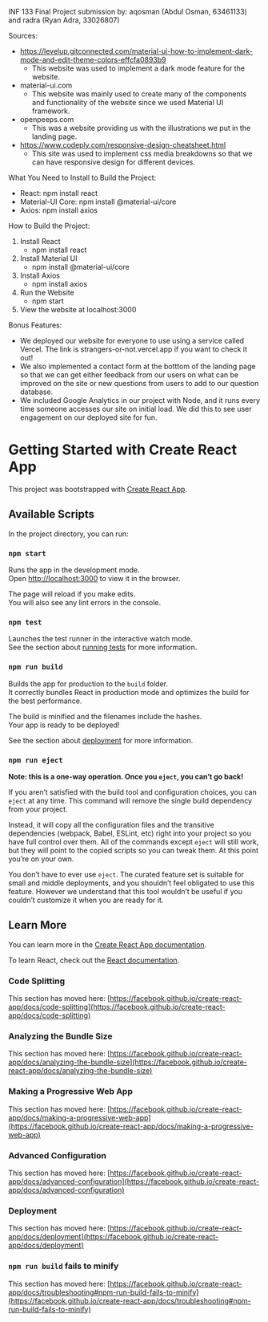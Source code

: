 INF 133 Final Project submission by: aqosman (Abdul Osman, 63461133) and radra (Ryan Adra, 33026807)

Sources:
- https://levelup.gitconnected.com/material-ui-how-to-implement-dark-mode-and-edit-theme-colors-effcfa0893b9
    - This website was used to implement a dark mode feature for the website.
- material-ui.com
    - This website was mainly used to create many of the components and functionality of the website since we used Material UI framework.
- openpeeps.com
    - This was a website providing us with the illustrations we put in the landing page.
- https://www.codeply.com/responsive-design-cheatsheet.html
    - This site was used to implement css media breakdowns so that we can have responsive design for different devices.
    
What You Need to Install to Build the Project:
- React: npm install react
- Material-UI Core: npm install @material-ui/core
- Axios: npm install axios

How to Build the Project:
1. Install React
   - npm install react
2. Install Material UI
   - npm install @material-ui/core
3. Install Axios
   - npm install axios
4. Run the Website
   - npm start
5. View the website at localhost:3000

Bonus Features:
- We deployed our website for everyone to use using a service called Vercel. The link is strangers-or-not.vercel.app if you want to check it out!
- We also implemented a contact form at the botttom of the landing page so that we can get either feedback from our users on what can be improved on the site or new questions from users to add to our question database.
- We included Google Analytics in our project with Node, and it runs every time someone accesses our site on initial load. We did this to see user engagement on our deployed site for fun. 

# Getting Started with Create React App

This project was bootstrapped with [Create React App](https://github.com/facebook/create-react-app).

## Available Scripts

In the project directory, you can run:

### `npm start`

Runs the app in the development mode.\
Open [http://localhost:3000](http://localhost:3000) to view it in the browser.

The page will reload if you make edits.\
You will also see any lint errors in the console.

### `npm test`

Launches the test runner in the interactive watch mode.\
See the section about [running tests](https://facebook.github.io/create-react-app/docs/running-tests) for more information.

### `npm run build`

Builds the app for production to the `build` folder.\
It correctly bundles React in production mode and optimizes the build for the best performance.

The build is minified and the filenames include the hashes.\
Your app is ready to be deployed!

See the section about [deployment](https://facebook.github.io/create-react-app/docs/deployment) for more information.

### `npm run eject`

**Note: this is a one-way operation. Once you `eject`, you can’t go back!**

If you aren’t satisfied with the build tool and configuration choices, you can `eject` at any time. This command will remove the single build dependency from your project.

Instead, it will copy all the configuration files and the transitive dependencies (webpack, Babel, ESLint, etc) right into your project so you have full control over them. All of the commands except `eject` will still work, but they will point to the copied scripts so you can tweak them. At this point you’re on your own.

You don’t have to ever use `eject`. The curated feature set is suitable for small and middle deployments, and you shouldn’t feel obligated to use this feature. However we understand that this tool wouldn’t be useful if you couldn’t customize it when you are ready for it.

## Learn More

You can learn more in the [Create React App documentation](https://facebook.github.io/create-react-app/docs/getting-started).

To learn React, check out the [React documentation](https://reactjs.org/).

### Code Splitting

This section has moved here: [https://facebook.github.io/create-react-app/docs/code-splitting](https://facebook.github.io/create-react-app/docs/code-splitting)

### Analyzing the Bundle Size

This section has moved here: [https://facebook.github.io/create-react-app/docs/analyzing-the-bundle-size](https://facebook.github.io/create-react-app/docs/analyzing-the-bundle-size)

### Making a Progressive Web App

This section has moved here: [https://facebook.github.io/create-react-app/docs/making-a-progressive-web-app](https://facebook.github.io/create-react-app/docs/making-a-progressive-web-app)

### Advanced Configuration

This section has moved here: [https://facebook.github.io/create-react-app/docs/advanced-configuration](https://facebook.github.io/create-react-app/docs/advanced-configuration)

### Deployment

This section has moved here: [https://facebook.github.io/create-react-app/docs/deployment](https://facebook.github.io/create-react-app/docs/deployment)

### `npm run build` fails to minify

This section has moved here: [https://facebook.github.io/create-react-app/docs/troubleshooting#npm-run-build-fails-to-minify](https://facebook.github.io/create-react-app/docs/troubleshooting#npm-run-build-fails-to-minify)
